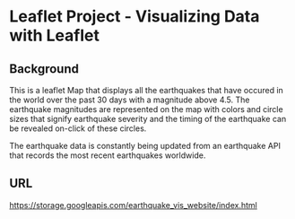 # Leaflet Project - Visualizing Data with Leaflet

## Background
This is a leaflet Map that displays all the earthquakes that have occured in the world over the past 30 days with a magnitude above 4.5. The earthquake magnitudes are represented on the map with colors and circle sizes that signify earthquake severity and the timing of the earthquake can be revealed on-click of these circles.

The earthquake data is constantly being updated from an earthquake API that records the most recent earthquakes worldwide.

## URL
https://storage.googleapis.com/earthquake_vis_website/index.html



